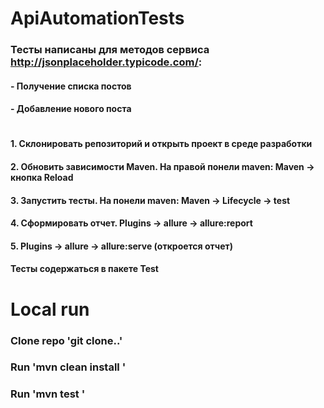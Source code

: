 # ApiAutomationTests
### Тесты написаны для методов сервиса http://jsonplaceholder.typicode.com/: 
#### - Получение списка постов
#### - Добавление нового поста
#
#### 1. Склонировать репозиторий и открыть проект в среде разработки
#### 2. Обновить зависимости Maven. На правой понели maven: Maven -> кнопка Reload
#### 3. Запустить тесты. На понели maven: Maven -> Lifecycle -> test
#### 4. Сформировать отчет. Plugins -> allure -> allure:report
#### 5. Plugins -> allure -> allure:serve (откроется отчет)
#### Тесты содержаться в пакете Test


# Local run

### Clone repo 'git clone..'

### Run 'mvn clean install '

### Run 'mvn test '